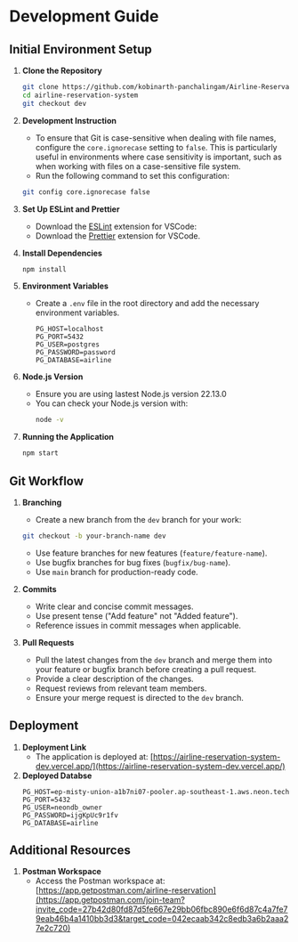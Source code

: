 # Development Guide

## Initial Environment Setup

1. **Clone the Repository**
   ```sh
   git clone https://github.com/kobinarth-panchalingam/Airline-Reservation-System.git
   cd airline-reservation-system
   git checkout dev
   ```
2. **Development Instruction**

   - To ensure that Git is case-sensitive when dealing with file names, configure the `core.ignorecase` setting to `false`. This is particularly useful in environments where case sensitivity is important, such as when working with files on a case-sensitive file system.
   - Run the following command to set this configuration:

   ```sh
   git config core.ignorecase false
   ```

3. **Set Up ESLint and Prettier**

   - Download the [ESLint](https://marketplace.visualstudio.com/items?itemName=dbaeumer.vscode-eslint) extension for VSCode:
   - Download the [Prettier](https://marketplace.visualstudio.com/items?itemName=esbenp.prettier-vscode) extension for VSCode.

4. **Install Dependencies**

   ```sh
   npm install
   ```

5. **Environment Variables**

   - Create a `.env` file in the root directory and add the necessary environment variables.
     ```env
     PG_HOST=localhost
     PG_PORT=5432
     PG_USER=postgres
     PG_PASSWORD=password
     PG_DATABASE=airline
     ```

6. **Node.js Version**

   - Ensure you are using lastest Node.js version 22.13.0
   - You can check your Node.js version with:
     ```sh
     node -v
     ```

7. **Running the Application**
   ```sh
   npm start
   ```

## Git Workflow

1. **Branching**

   - Create a new branch from the `dev` branch for your work:

   ```sh
   git checkout -b your-branch-name dev
   ```

   - Use feature branches for new features (`feature/feature-name`).
   - Use bugfix branches for bug fixes (`bugfix/bug-name`).
   - Use `main` branch for production-ready code.

2. **Commits**

   - Write clear and concise commit messages.
   - Use present tense ("Add feature" not "Added feature").
   - Reference issues in commit messages when applicable.

3. **Pull Requests**
   - Pull the latest changes from the `dev` branch and merge them into your feature or bugfix branch before creating a pull request.
   - Provide a clear description of the changes.
   - Request reviews from relevant team members.
   - Ensure your merge request is directed to the `dev` branch.

## Deployment

1. **Deployment Link**
   - The application is deployed at: [https://airline-reservation-system-dev.vercel.app/](https://airline-reservation-system-dev.vercel.app/)
2. **Deployed Databse**
   ```
   PG_HOST=ep-misty-union-a1b7ni07-pooler.ap-southeast-1.aws.neon.tech
   PG_PORT=5432
   PG_USER=neondb_owner
   PG_PASSWORD=ijgKpUc9r1fv
   PG_DATABASE=airline
   ```

## Additional Resources

1. **Postman Workspace**
   - Access the Postman workspace at: [https://app.getpostman.com/airline-reservation](https://app.getpostman.com/join-team?invite_code=27b42d80fd87d5fe667e29bb06fbc890e6f6d87c4a7fe79eab46b4a1410bb3d3&target_code=042ecaab342c8edb3a6b2aaa27e2c720)
